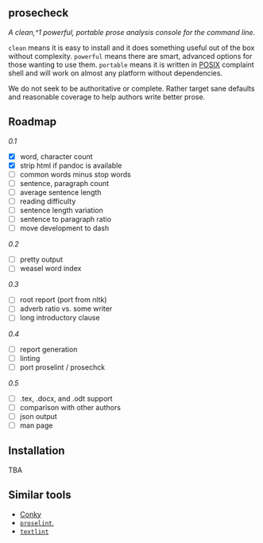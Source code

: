 ## prosecheck

*A clean,^1 powerful, portable prose analysis console for the command line.*

`clean` means it is easy to install and it does something useful out of the
box without complexity. `powerful` means there are smart, advanced options for
those wanting to use them. `portable` means it is written in [POSIX][1] complaint
shell and will work on almost any platform without dependencies.

[1]: http://www.gnu.org/savannah-checkouts/gnu/autoconf/manual/autoconf-2.69/html_node/Portable-Shell.html#Portable-Shell

We do not seek to be authoritative or complete. Rather target sane defaults
and reasonable coverage to help authors write better prose.

## Roadmap

*0.1*
- [x] word, character count
- [x] strip html if pandoc is available
- [ ] common words minus stop words
- [ ] sentence, paragraph count
- [ ] average sentence length
- [ ] reading difficulty
- [ ] sentence length variation
- [ ] sentence to paragraph ratio
- [ ] move development to dash

*0.2*
- [ ] pretty output
- [ ] weasel word index

*0.3*
- [ ] root report (port from nltk)
- [ ] adverb ratio vs. some writer
- [ ] long introductory clause

*0.4*
- [ ] report generation
- [ ] linting
- [ ] port proselint / prosechck

*0.5*
- [ ] .tex, .docx, and .odt support
- [ ] comparison with other authors
- [ ] json output
- [ ] man page

## Installation

TBA

## Similar tools

- [Conky](https://github.com/brndnmtthws/conky)
- [`proselint`](https://github.com/amperser/proselint),
- [`textlint`](https://github.com/textlint/textlint)
